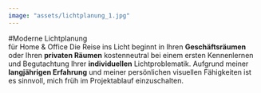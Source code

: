 ```yaml
---
image: "assets/lichtplanung_1.jpg"
---
```


#Moderne Lichtplanung <br>für Home & Office
Die Reise ins Licht beginnt in Ihren **Geschäftsräumen** oder Ihren **privaten Räumen** kostenneutral bei einem ersten Kennenlernen und Begutachtung Ihrer **individuellen** Lichtproblematik. Aufgrund meiner **langjährigen Erfahrung** und meiner persönlichen visuellen Fähigkeiten ist es sinnvoll, mich früh im Projektablauf einzuschalten.